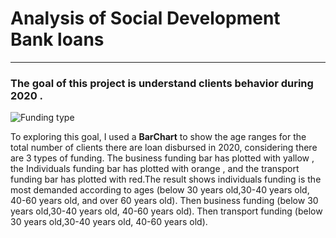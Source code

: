 # Analysis of Social Development Bank loans
---

### The goal of this project is understand clients behavior during 2020 .



![Funding type](https://user-images.githubusercontent.com/93095814/142738160-784f7934-02a6-4714-96b9-829e120c60e6.png)




To exploring this goal, I used a **BarChart** to show the age ranges for the total number of clients there are loan disbursed in 2020, considering there are 3 types of funding.
The business funding bar has plotted with yallow , the Individuals funding bar has plotted with orange , and the transport funding bar has plotted with red.The result shows individuals funding is the most demanded according to ages (below 30 years old,30-40 years old, 40-60 years old, and over 60 years old). Then business funding (below 30 years old,30-40 years old, 40-60 years old). Then transport funding (below 30 years old,30-40 years old, 40-60 years old).
